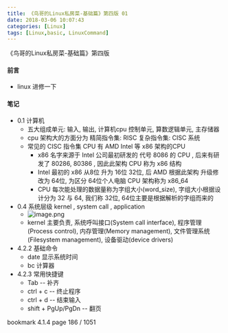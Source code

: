 ```yaml
---
title: 《鸟哥的Linux私房菜-基础篇》第四版 01
date: 2018-03-06 10:07:43
categories: [Linux]
tags: [Linux,basic, LinuxCommand]
---
```

《鸟哥的Linux私房菜-基础篇》第四版
#### 前言
* linux 进修一下
#### 笔记
* 0.1 计算机
    * 五大组成单元: 输入, 输出, 计算机cpu 控制单元, 算数逻辑单元, 主存储器
    * cpu 架构大的方面分为 精简指令集: RISC 复杂指令集: CISC 系统
    * 常见的 CISC 指令集 CPU 有 AMD Intel 等 x86 架构的CPU
        * x86 名字来源于 Intel 公司最初研发的 代号 8086 的 CPU , 后来有研发了 80286, 80386 , 因此此架构 CPU 称为 x86 结构
        * Intel 最初的 x86 从8位 升为 16位 32位, 后 AMD 根据此架构 升级修改为 64位, 为区分 64位个人电脑 CPU 架构称为 x86_64
        * CPU 每次能处理的数据量称为字组大小(word_size), 字组大小根据设计分为 32 与 64, 我们称 32位, 64位主要是根据解析的字组而来的
* 0.4 系统层级 kernel , system call , application     
    * ![image.png](http://upload-images.jianshu.io/upload_images/4832809-8acac1a2486ea37f.png?imageMogr2/auto-orient/strip%7CimageView2/2/w/1240)
    * kernel 主要负责, 系统呼叫接口(System call interface), 程序管理(Process control), 内存管理(Memory management), 文件管理系统(Filesystem management), 设备驱动(device drivers)
* 4.2.2 基础命令
    * date 显示系统时间
    * bc 计算器
* 4.2.3 常用快捷键
    * Tab   -- 补齐
    * ctrl + c -- 终止程序
    * ctrl + d -- 结束输入
    * shift + PgUp/PgDn -- 翻页
    
bookmark 4.1.4 
page 186 / 1051